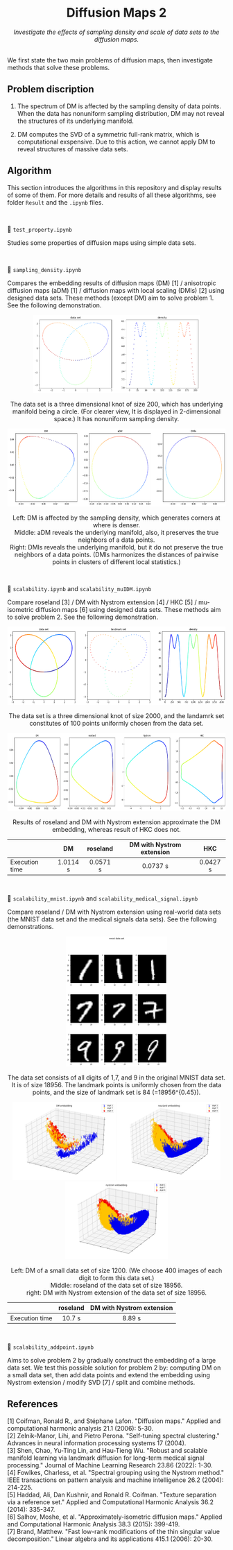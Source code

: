 <h1 align="center">Diffusion Maps 2</h1>
<div align="center"><i>Investigate the effects of sampling density and scale of data sets to the diffusion maps.</i></div>
<br>

We first state the two main problems of diffusion maps, then investigate methods that solve these problems. 

## Problem discription

1. The spectrum of DM is affected by the sampling density of data points. When the data has nonuniform sampling distribution, DM may not reveal the structures of its underlying manifold. 

2. DM computes the SVD of a symmetric full-rank matrix, which is computational exspensive. Due to this action, we cannot apply DM to reveal structures of massive data sets. 


## Algorithm
This section introduces the algorithms in this repository and display results of some of them. For more details and results of all these algorithms, see folder `Result` and the `.ipynb` files. 

<br>

:round_pushpin: `test_property.ipynb` 

Studies some properties of diffusion maps using simple data sets. 

<br>

:round_pushpin: `sampling_density.ipynb` 

Compares the embedding results of diffusion maps (DM) [1] / anisotropic diffusion maps (aDM) [1] / diffusion maps with local scaling (DMls) [2] using designed data sets. These methods (except DM) aim to solve problem 1. See the following demonstration. 

<p align='center'><img src="Result/sampling_density/data3-data.png" height="180" /></p>
<p align='center'>The data set is a three dimensional knot of size 200, which has underlying manifold being a circle. (For clearer view, It is displayed in 2-dimensional space.) It has nonuniform sampling density. </p>
<p align='center'><img src="Result/sampling_density/data3-emb.png" height="180" /></p>
<p align='center'>
Left: DM is affected by the sampling density, which generates corners at where is denser. <br> 
Middle: aDM reveals the underlying manifold, also, it preserves the true neighbors of a data points. <br>
Right: DMls reveals the underlying manifold, but it do not preserve the true neighbors of a data points. (DMls harmonizes the distances of pairwise points in clusters of different local statistics.) </p>


<br>

:round_pushpin: `scalability.ipynb` and `scalability_muIDM.ipynb` 

Compare roseland [3] / DM with Nystrom extension [4] / HKC [5] / mu-isometric diffusion maps [6] using designed data sets. These methods aim to solve problem 2. See the following demonstration. 

<p align='center'><img src="Result/scalability/data3-data2.png" height="180" /></p>
<p align='center'>The data set is a three dimensional knot of size 2000, and the landamrk set constitutes of 100 points uniformly chosen from the data set. </p>
<p align='center'><img src="Result/scalability/data3-emb2.png" height="180" /></p>
<p align='center'> Results of roseland and DM with Nystrom extension approximate the DM embedding, whereas result of HKC does not. </p>

| | DM | roseland | DM with Nystrom extension | HKC |
| :---------------- | :----------------:| :----------------: | :----------------: | :----------------: | 
|Execution time |1.0114 s|0.0571 s|0.0737 s|0.0427 s|




<br>

:round_pushpin: `scalability_mnist.ipynb` and `scalability_medical_signal.ipynb` 

Compare roseland / DM with Nystrom extension using real-world data sets (the MNIST data set and the medical signals data sets). See the following demonstrations. 

<p align='center'><img src="Result/scalability_mnist/data.png" height="300" /></p>
<p align='center'>The data set consists of all digits of 1,7, and 9 in the original MNIST data set. It is of size 18956. The landmark points is uniformly chosen from the data points, and the size of landmark set is 84 (=18956^{0.45}).</p>
<p align='center'>
    <img src="Result/scalability_mnist/embdm.png" height="180" />
    <img src="Result/scalability_mnist/embr.png" height="180" />
    <img src="Result/scalability_mnist/embn.png" height="180" />
</p>
<p align='center'>
Left: DM of a small data set of size 1200. (We choose 400 images of each digit to form this data set.) <br> 
Middle: roseland of the data set of size 18956. <br>
right: DM with Nystrom extension of the data set of size 18956. </p>

| | roseland | DM with Nystrom extension | 
| :---------------- | :----------------:| :----------------: | 
|Execution time |10.7 s|8.89 s|




<br>

:round_pushpin: `scalability_addpoint.ipynb` 

Aims to solve problem 2 by gradually construct the embedding of a large data set. We test this possible solution for problem 2 by: computing DM on a small data set, then add data points and extend the embedding using Nystrom extension / modify SVD [7] / split and combine methods. 






## References
[1] Coifman, Ronald R., and Stéphane Lafon. "Diffusion maps." Applied and computational harmonic analysis 21.1 (2006): 5-30.  
[2] Zelnik-Manor, Lihi, and Pietro Perona. "Self-tuning spectral clustering." Advances in neural information processing systems 17 (2004).  
[3] Shen, Chao, Yu-Ting Lin, and Hau-Tieng Wu. "Robust and scalable manifold learning via landmark diffusion for long-term medical signal processing." Journal of Machine Learning Research 23.86 (2022): 1-30.  
[4] Fowlkes, Charless, et al. "Spectral grouping using the Nystrom method." IEEE transactions on pattern analysis and machine intelligence 26.2 (2004): 214-225.  
[5] Haddad, Ali, Dan Kushnir, and Ronald R. Coifman. "Texture separation via a reference set." Applied and Computational Harmonic Analysis 36.2 (2014): 335-347.  
[6] Salhov, Moshe, et al. "Approximately-isometric diffusion maps." Applied and Computational Harmonic Analysis 38.3 (2015): 399-419.  
[7] Brand, Matthew. "Fast low-rank modifications of the thin singular value decomposition." Linear algebra and its applications 415.1 (2006): 20-30.  

